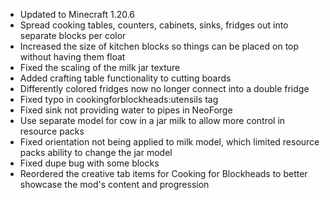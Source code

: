 - Updated to Minecraft 1.20.6
- Spread cooking tables, counters, cabinets, sinks, fridges out into separate blocks per color
- Increased the size of kitchen blocks so things can be placed on top without having them float
- Fixed the scaling of the milk jar texture
- Added crafting table functionality to cutting boards
- Differently colored fridges now no longer connect into a double fridge
- Fixed typo in cookingforblockheads:utensils tag
- Fixed sink not providing water to pipes in NeoForge
- Use separate model for cow in a jar milk to allow more control in resource packs
- Fixed orientation not being applied to milk model, which limited resource packs ability to change the jar model
- Fixed dupe bug with some blocks
- Reordered the creative tab items for Cooking for Blockheads to better showcase the mod's content and progression